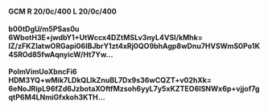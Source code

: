 #### GCM R 20/0c/400 L 20/0c/400
**b00tDgU/m5PSas0u**<br/>**6WbotH3E+jwdbY1+UtWccx4DZtMSLv3nyL4VSI/kMhk=**<br/>**lZ/zFKZlatwORGapi06lBJbrY1zt4xRj0QO9bhAgp8wDnu7HVSWmS0Po1K4SROd85fwAqnyicW/Ht7Yw...**<br/><br/>
**PoImVimUoXbncFi6**<br/>**HDM3YQ+wMik7LDkQLlkZnuBL7Dx9s36wCQZT+v02hXk=**<br/>**6eNoJRipL96fZd6JzbotaXOftfMzsoh6yyL7y5xKZTEO6ISNWx6p+vjjof7gqtP6M4LNmiGfxkoh3KTH...**